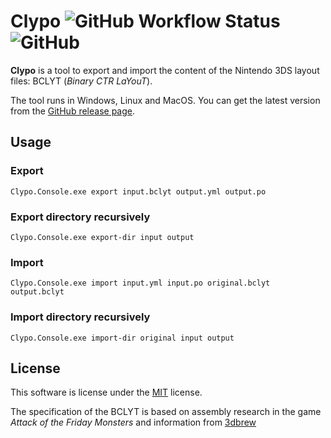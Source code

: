 # Clypo ![GitHub Workflow Status](https://img.shields.io/github/workflow/status/pleonex/clypo/Build) ![GitHub](https://img.shields.io/github/license/pleonex/Clypo)

**Clypo** is a tool to export and import the content of the Nintendo 3DS layout
files: BCLYT (_Binary CTR LaYouT_).

The tool runs in Windows, Linux and MacOS. You can get the latest version
from the [GitHub release page](https://github.com/pleonex/Clypo/releases/latest).

## Usage

### Export

```plain
Clypo.Console.exe export input.bclyt output.yml output.po
```

### Export directory recursively

```plain
Clypo.Console.exe export-dir input output
```

### Import

```plain
Clypo.Console.exe import input.yml input.po original.bclyt output.bclyt
```

### Import directory recursively

```plain
Clypo.Console.exe import-dir original input output
```

## License

This software is license under the [MIT](https://choosealicense.com/licenses/mit/) license.

The specification of the BCLYT is based on assembly research in the game
_Attack of the Friday Monsters_ and information from [3dbrew](https://www.3dbrew.org/wiki/CLYT_format)
